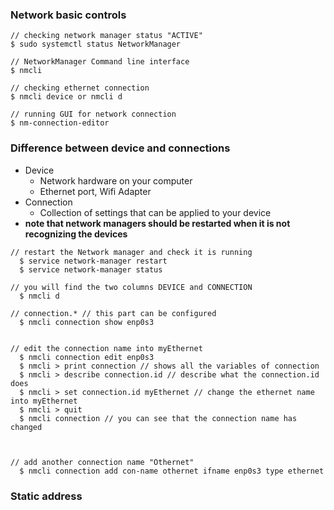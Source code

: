 ### Network basic controls

```
// checking network manager status "ACTIVE"
$ sudo systemctl status NetworkManager

// NetworkManager Command line interface
$ nmcli

// checking ethernet connection
$ nmcli device or nmcli d

// running GUI for network connection
$ nm-connection-editor

```

### Difference between device and connections
- Device
  - Network hardware on your computer
  - Ethernet port, Wifi Adapter
- Connection
  - Collection of settings that can be applied to your device
- **note that network managers should be restarted when it is not recognizing the devices**


```
// restart the Network manager and check it is running
  $ service network-manager restart
  $ service network-manager status

// you will find the two columns DEVICE and CONNECTION
  $ nmcli d

// connection.* // this part can be configured
  $ nmcli connection show enp0s3


// edit the connection name into myEthernet
  $ nmcli connection edit enp0s3
  $ nmcli > print connection // shows all the variables of connection
  $ nmcli > describe connection.id // describe what the connection.id does
  $ nmcli > set connection.id myEthernet // change the ethernet name into myEthernet
  $ nmcli > quit
  $ nmcli connection // you can see that the connection name has changed



// add another connection name "Othernet"
  $ nmcli connection add con-name othernet ifname enp0s3 type ethernet

```

### Static address
